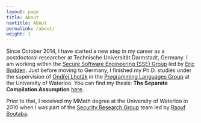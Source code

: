 ```yaml
---
layout: page
title: About
navtitle: About
permalink: /about/
weight: 1
---
```


Since October 2014, I have started a new step in my career as a postdoctoral researcher at Technische Universit&auml;t 
Darmstadt, Germany. I am working within the 
<a href="http://sseblog.ec-spride.de/" target="_blank">Secure Software Engineering (SSE) Group</a> led by 
<a href="http://bodden.de/" target="_blank">Eric Bodden</a>. Just before moving to Germany, I finished my Ph.D. studies 
under the supervision of <a href="http://plg.uwaterloo.ca/~olhotak/" target="_blank">Ond&rcaron;ej Lhot&aacute;k</a> in 
the <a href="http://plg.uwaterloo.ca/" target="_blank">Programming Languages Group</a> at the University of Waterloo. 
You can find my thesis: **The Separate Compilation Assumption** <a href="http://hdl.handle.net/10012/8835">here</a>. 
                	
Prior to that, I received my MMath degree at the University of Waterloo in 2010 when I was part of the 
<a href="http://netlab.cs.uwaterloo.ca/security" target="_blank">Security Research Group</a> team led by 
<a href="http://rboutaba.cs.uwaterloo.ca/index.html" target="_blank">Raouf Boutaba</a>.